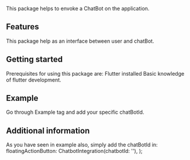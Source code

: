 <!--
This README describes the package. If you publish this package to pub.dev,
this README's contents appear on the landing page for your package.

For information about how to write a good package README, see the guide for
[writing package pages](https://dart.dev/guides/libraries/writing-package-pages).

For general information about developing packages, see the Dart guide for
[creating packages](https://dart.dev/guides/libraries/create-library-packages)
and the Flutter guide for
[developing packages and plugins](https://flutter.dev/developing-packages).
-->

This package helps to envoke a ChatBot on the application.

## Features

This package help as an interface between user and chatBot.

## Getting started

Prerequisites for using this package are: 
Flutter installed
Basic knowledge of flutter development.

## Example
Go through Example tag and add your specific chatBotId.


## Additional information

As you have seen in example also, simply add the chatBotId in:
floatingActionButton:
ChatbotIntegration(chatbotId: '<chatBotId>'),
);






